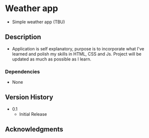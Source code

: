 # Weather app

* Simple weather app (TBU)

## Description

* Application is self explanatory, purpose is to incorporate what I've learned and polish my skills in HTML, CSS and Js. Project will be updated as much as possible as I learn.

### Dependencies
* None

## Version History

* 0.1
    * Initial Release

## Acknowledgments




